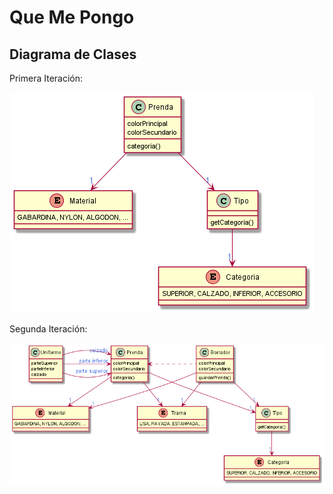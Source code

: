# Que Me Pongo

## Diagrama de Clases

Primera Iteración:

![alt text](https://github.com/SolVarisco/QueMePongo/blob/main/assets/QMP-Primera%20Iteracion.png?raw=true)



Segunda Iteración:

![alt text](https://github.com/SolVarisco/QueMePongo/blob/main/assets/QMP-Segunda%20Iteracion.png?raw=true)

